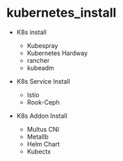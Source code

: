 # kubernetes_install 

* K8s install 
  - Kubespray
  - Kubernetes Hardway
  - rancher 
  - kubeadm 

* K8s Service Install
  - Istio
  - Rook-Ceph

* K8s Addon Install
  - Multus CNI
  - Metallb
  - Helm Chart
  - Kubectx



